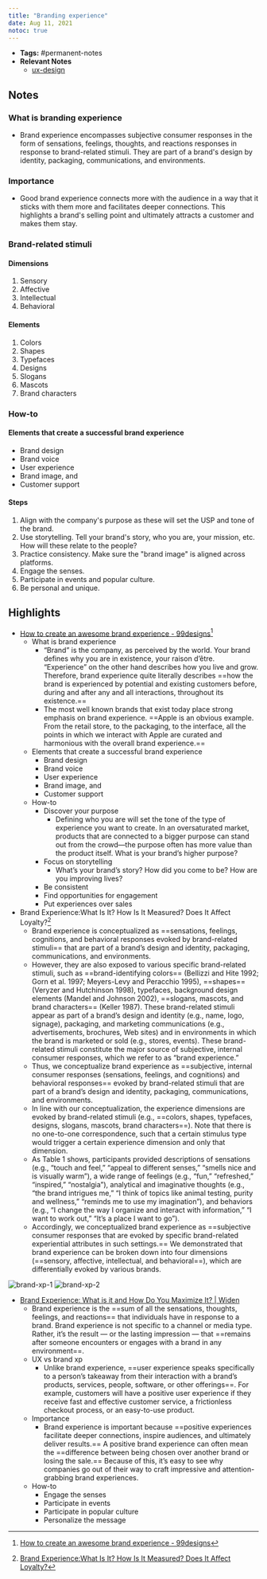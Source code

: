```yaml
---
title: "Branding experience"
date: Aug 11, 2021
notoc: true
---
```


- **Tags:** #permanent-notes 
- **Relevant Notes**
	- [ux-design](moc/ux-design.md)


## Notes
### What is branding experience
- Brand experience encompasses subjective consumer responses in the form of sensations, feelings, thoughts, and reactions responses in response to brand-related stimuli. They are part of a brand's design by identity, packaging, communications, and environments.
### Importance
- Good brand experience connects more with the audience in a way that it sticks with them more and facilitates deeper connections. This highlights a brand's selling point and ultimately attracts a customer and makes them stay.
### Brand-related stimuli
#### Dimensions
1. Sensory
2. Affective
3. Intellectual
4. Behavioral
#### Elements
1. Colors
2. Shapes
3. Typefaces
4. Designs
5. Slogans
6. Mascots
7. Brand characters
### How-to
#### Elements that create a successful brand experience
- Brand design
- Brand voice
- User experience
- Brand image, and
- Customer support
#### Steps
1. Align with the company's purpose as these will set the USP and tone of the brand.
2. Use storytelling. Tell your brand's story, who you are, your mission, etc. How will these relate to the people?
3. Practice consistency. Make sure the "brand image" is aligned across platforms.
4. Engage the senses.
5. Participate in events and popular culture.
6. Be personal and unique.

## Highlights
- [How to create an awesome brand experience - 99designs](https://99designs.com/blog/logo-branding/brand-experience/)[^1]
	- What is brand experience
		- “Brand” is the company, as perceived by the world. Your brand defines why you are in existence, your raison d’être. “Experience” on the other hand describes how you live and grow. Therefore, brand experience quite literally describes ==how the brand is experienced by potential and existing customers before, during and after any and all interactions, throughout its existence.==
		- The most well known brands that exist today place strong emphasis on brand experience. ==Apple is an obvious example. From the retail store, to the packaging, to the interface, all the points in which we interact with Apple are curated and harmonious with the overall brand experience.==
	- Elements that create a successful brand experience
		- Brand design
		- Brand voice
		- User experience
		- Brand image, and
		- Customer support
	- How-to
		- Discover your purpose
			- Defining who you are will set the tone of the type of experience you want to create. In an oversaturated market, products that are connected to a bigger purpose can stand out from the crowd—the purpose often has more value than the product itself. What is your brand’s higher purpose?
		- Focus on storytelling
			- What’s your brand’s story?  How did you come to be? How are you improving lives?
		- Be consistent
		- Find opportunities for engagement
		- Put experiences over sales
- Brand Experience:What Is It? How Is It Measured? Does It Affect Loyalty?[^2]
	- Brand experience is conceptualized as ==sensations, feelings, cognitions, and behavioral responses evoked by brand-related stimuli== that are part of a brand’s design and identity, packaging, communications, and environments.
	- However, they are also exposed to various specific brand-related stimuli, such as ==brand-identifying colors== (Bellizzi and Hite 1992; Gorn et al. 1997; Meyers-Levy and Peracchio 1995), ==shapes== (Veryzer and Hutchinson 1998), typefaces, background design elements (Mandel and Johnson 2002), ==slogans, mascots, and brand characters== (Keller 1987). These brand-related stimuli appear as part of a brand’s design and identity (e.g., name, logo, signage), packaging, and marketing communications (e.g., advertisements, brochures, Web sites) and in environments in which the brand is marketed or sold (e.g., stores, events). These brand-related stimuli constitute the major source of subjective, internal consumer responses, which we refer to as “brand experience.”
	- Thus, we conceptualize brand experience as ==subjective, internal consumer responses (sensations, feelings, and cognitions) and behavioral responses== evoked by brand-related stimuli that are part of a brand’s design and identity, packaging, communications, and environments.
	- In line with our conceptualization, the experience dimensions are evoked by brand-related stimuli (e.g., ==colors, shapes, typefaces, designs, slogans, mascots, brand characters==). Note that there is no one-to-one correspondence, such that a certain stimulus type would trigger a certain experience dimension and only that dimension. 
	- As Table 1 shows, participants provided descriptions of sensations (e.g., “touch and feel,” “appeal to different senses,” “smells nice and is visually warm”), a wide range of feelings (e.g., “fun,” “refreshed,” “inspired,” “nostalgia”), analytical and imaginative thoughts (e.g., “the brand intrigues me,” “I think of topics like animal testing, purity and wellness,” “reminds me to use my imagination”), and behaviors (e.g., “I change the way I organize and interact with information,” “I want to work out,” “It’s a place I want to go”).
	- Accordingly, we conceptualized brand experience as ==subjective consumer responses that are evoked by specific brand-related experiential attributes in such settings.== We demonstrated that brand experience can be broken down into four dimensions (==sensory, affective, intellectual, and behavioral==), which are differentially evoked by various brands.

![brand-xp-1](/notes/photos/brand-xp-1.png)
![brand-xp-2](/notes/photos/brand-xp-2.png)

- [Brand Experience: What is it and How Do You Maximize It? | Widen](https://www.widen.com/blog/brand-experience)
	- Brand experience is the ==sum of all the sensations, thoughts, feelings, and reactions== that individuals have in response to a brand. Brand experience is not specific to a channel or media type. Rather, it’s the result — or the lasting impression — that ==remains after someone encounters or engages with a brand in any environment==.
	- UX vs brand xp
		- Unlike brand experience, ==user experience speaks specifically to a person’s takeaway from their interaction with a brand’s products, services, people, software, or other offerings==. For example, customers will have a positive user experience if they receive fast and effective customer service, a frictionless checkout process, or an easy-to-use product. 
	- Importance
		- Brand experience is important because ==positive experiences facilitate deeper connections, inspire audiences, and ultimately deliver results.== A positive brand experience can often mean the ==difference between being chosen over another brand or losing the sale.== Because of this, it’s easy to see why companies go out of their way to craft impressive and attention-grabbing brand experiences.
	- How-to
		- Engage the senses
		- Participate in events
		- Participate in popular culture
		- Personalize the message


[^1]: [How to create an awesome brand experience - 99designs](https://99designs.com/blog/logo-branding/brand-experience/)
[^2]: [Brand Experience:What Is It? How Is It Measured? Does It Affect Loyalty?](https://www0.gsb.columbia.edu/mygsb/faculty/research/pubfiles/4243/Brand%20Experience%20and%20Loyalty_Journal_of%20_Marketing_May_2009.pdf)